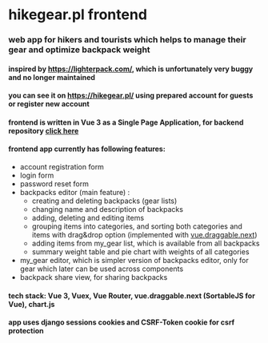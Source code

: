 # hikegear.pl frontend

### web app for hikers and tourists which helps to manage their gear and optimize backpack weight
#### inspired by <https://lighterpack.com/>, which is unfortunately very buggy and no longer maintained

#### you can see it on <https://hikegear.pl/> using prepared account for guests or register new account

#### frontend is written in Vue 3 as a Single Page Application, for backend repository [click here](https://github.com/katek1094/hikegear_backend)

#### frontend app currently has following features:
- account registration form
- login form
- password reset form
- backpacks editor (main feature) :
    - creating and deleting backpacks (gear lists)
    - changing name and description of backpacks
    - adding, deleting and editing items
    - grouping items into categories, and sorting both categories and items with drag&drop option 
      (implemented with [vue.draggable.next](https://github.com/SortableJS/vue.draggable.next))
    - adding items from my_gear list, which is available from all backpacks
    - summary weight table and pie chart with weights of all categories
- my_gear editor, which is simpler version of backpacks editor, only for gear which later can be used across components
- backpack share view, for sharing backpacks

#### tech stack: Vue 3, Vuex, Vue Router, vue.draggable.next (SortableJS for Vue), chart.js
#### app uses django sessions cookies and CSRF-Token cookie for csrf protection
